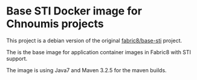 # Base STI Docker image for Chnoumis projects

This project is a debian version of the original <a class="btn btn-primary" href="https://github.com/fabric8io/base-sti">fabric8/base-sti</a> project.

The is the base image for application container images in Fabric8 with STI support.

The image is using Java7 and Maven 3.2.5 for the maven builds.